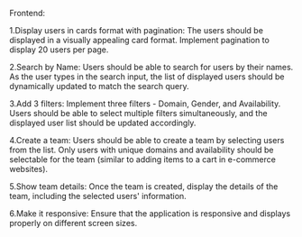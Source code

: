 Frontend:

1.Display users in cards format with pagination: The users should be displayed in a visually appealing card format. Implement pagination to display 20 users per page.

2.Search by Name: Users should be able to search for users by their names. As the user types in the search input, the list of displayed users should be dynamically updated to match the search query.

3.Add 3 filters: Implement three filters - Domain, Gender, and Availability. Users should be able to select multiple filters simultaneously, and the displayed user list should be updated accordingly.

4.Create a team: Users should be able to create a team by selecting users from the list. Only users with unique domains and availability should be selectable for the team (similar to adding items to a cart in e-commerce websites).

5.Show team details: Once the team is created, display the details of the team, including the selected users' information.

6.Make it responsive: Ensure that the application is responsive and displays properly on different screen sizes.
